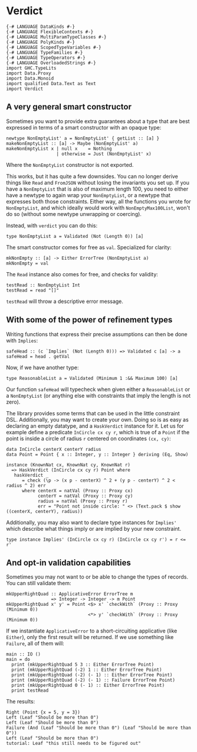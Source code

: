 # Verdict
~~~ {.haskell}
{-# LANGUAGE DataKinds #-}
{-# LANGUAGE FlexibleContexts #-}
{-# LANGUAGE MultiParamTypeClasses #-}
{-# LANGUAGE PolyKinds #-}
{-# LANGUAGE ScopedTypeVariables #-}
{-# LANGUAGE TypeFamilies #-}
{-# LANGUAGE TypeOperators #-}
{-# LANGUAGE OverloadedStrings #-}
import GHC.TypeLits
import Data.Proxy
import Data.Monoid
import qualified Data.Text as Text
import Verdict
~~~

## A very general smart constructor

Sometimes you want to provide extra guarantees about a type that are best
expressed in terms of a smart constructor with an opaque type:


~~~ {.haskell}
newtype NonEmptyList' a = NonEmptyList' { getList :: [a] }
makeNonEmptyList :: [a] -> Maybe (NonEmptyList' a)
makeNonEmptyList x | null x    = Nothing
                   | otherwise = Just (NonEmptyList' x)
~~~

Where the `NonEmptyList` constructor is not exported.

This works, but it has quite a few downsides. You can no longer derive things
like `Read` and `FromJSON` without losing the invariants you set up. If you
have a `NonEmptyList` that is also of maximum length 100, you need to either
have a newtype to again wrap your `NonEmptyList`, or a newtype that expresses
both those constraints. Either way, all the functions you wrote for
`NonEmptyList`, and which ideally would work with `NonEmptyMax100List`, won't
do so (without some newtype unwrapping or coercing).

Instead, with `verdict` you can do this:

~~~ {.haskell}
type NonEmptyList a = Validated (Not (Length 0)) [a]
~~~

The smart constructor comes for free as `val`. Specialized for clarity:

~~~ {.haskell}
mkNonEmpty :: [a] -> Either ErrorTree (NonEmptyList a)
mkNonEmpty = val
~~~

The `Read` instance also comes for free, and checks for validity:

~~~ {.haskell}
testRead :: NonEmptyList Int
testRead = read "[]"
~~~

`testRead` will throw a descriptive error message.

## With some of the power of refinement types

Writing functions that express their precise assumptions can then be done with
`Implies`:

~~~ {.haskell}
safeHead :: (c `Implies` (Not (Length 0))) => Validated c [a] -> a
safeHead = head . getVal
~~~

Now, if we have another type:

~~~ {.haskell}
type ReasonableList a = Validated (Minimum 1 :&& Maximum 100) [a]
~~~

Our function `safeHead` will typecheck when given either a `ReasonableList` or
a `NonEmptyList` (or anything else with constraints that imply the length is
not zero).

The library provides some terms that can be used in the little constraint DSL.
Additionally, you may want to create your own. Doing so is as easy as declaring
an empty datatype, and a `HaskVerdict` instance for it. Let us for example
define a predicate `InCircle cx cy r`, which is true of a `Point` if the point
is inside a circle of radius `r` centered on coordinates `(cx, cy)`:

~~~ {.haskell}
data InCircle centerX centerY radius
data Point = Point { x :: Integer, y :: Integer } deriving (Eq, Show)

instance (KnownNat cx, KnownNat cy, KnownNat r)
  => HaskVerdict (InCircle cx cy r) Point where
   haskVerdict _
      = check (\p -> (x p - centerX) ^ 2 + (y p - centerY) ^ 2 < radius ^ 2) err
      where centerX = natVal (Proxy :: Proxy cx)
            centerY = natVal (Proxy :: Proxy cy)
            radius = natVal (Proxy :: Proxy r)
            err = "Point not inside circle: " <> (Text.pack $ show ((centerX, centerY), radius))
~~~

Additionally, you may also want to declare type instances for `Implies'` which
describe what things imply or are implied by your new constraint.

~~~ {.haskell}
type instance Implies' (InCircle cx cy r) (InCircle cx cy r') = r <= r'
~~~

## And opt-in validation capabilities

Sometimes you may not want to or be able to change the types of records. You
can still validate them:

~~~ {.haskell}
mkUpperRightQuad :: ApplicativeError ErrorTree m
                 => Integer -> Integer -> m Point
mkUpperRightQuad x' y' = Point <$> x' `checkWith` (Proxy :: Proxy (Minimum 0))
                               <*> y' `checkWith` (Proxy :: Proxy (Minimum 0))
~~~

If we instantiate `ApplicativeError` to a short-circuiting applicative (like
`Either`), only the first result will be returned. If we use something like
`Failure`, all of them will:

~~~ {.haskell}
main :: IO ()
main = do
  print (mkUpperRightQuad 5 3 :: Either ErrorTree Point)
  print (mkUpperRightQuad (-2) 1 :: Either ErrorTree Point)
  print (mkUpperRightQuad (-2) (- 1) :: Either ErrorTree Point)
  print (mkUpperRightQuad (-2) (- 1) :: Failure ErrorTree Point)
  print (mkUpperRightQuad 0 (- 1) :: Either ErrorTree Point)
  print testRead
~~~

The results:


    Right (Point {x = 5, y = 3})
    Left (Leaf "Should be more than 0")
    Left (Leaf "Should be more than 0")
    Failure (And (Leaf "Should be more than 0") (Leaf "Should be more than 0"))
    Left (Leaf "Should be more than 0")
    tutorial: Leaf "this still needs to be figured out"
